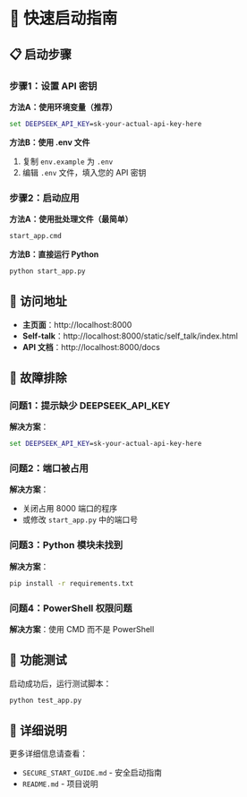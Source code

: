# 🚀 快速启动指南

## 📋 启动步骤

### 步骤1：设置 API 密钥

**方法A：使用环境变量（推荐）**
```cmd
set DEEPSEEK_API_KEY=sk-your-actual-api-key-here
```

**方法B：使用 .env 文件**
1. 复制 `env.example` 为 `.env`
2. 编辑 `.env` 文件，填入您的 API 密钥

### 步骤2：启动应用

**方法A：使用批处理文件（最简单）**
```cmd
start_app.cmd
```

**方法B：直接运行 Python**
```cmd
python start_app.py
```

## 📱 访问地址

- **主页面**：http://localhost:8000
- **Self-talk**：http://localhost:8000/static/self_talk/index.html
- **API 文档**：http://localhost:8000/docs

## 🔧 故障排除

### 问题1：提示缺少 DEEPSEEK_API_KEY
**解决方案**：
```cmd
set DEEPSEEK_API_KEY=sk-your-actual-api-key-here
```

### 问题2：端口被占用
**解决方案**：
- 关闭占用 8000 端口的程序
- 或修改 `start_app.py` 中的端口号

### 问题3：Python 模块未找到
**解决方案**：
```cmd
pip install -r requirements.txt
```

### 问题4：PowerShell 权限问题
**解决方案**：使用 CMD 而不是 PowerShell

## 🧪 功能测试

启动成功后，运行测试脚本：
```cmd
python test_app.py
```

## 📖 详细说明

更多详细信息请查看：
- `SECURE_START_GUIDE.md` - 安全启动指南
- `README.md` - 项目说明
